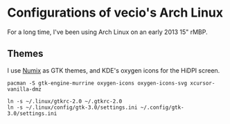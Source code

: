 Configurations of vecio's Arch Linux
====================================

For a long time, I've been using Arch Linux on an early 2013 15" rMBP.


Themes
------

I use [Numix](https://github.com/shimmerproject/Numix) as GTK themes, and KDE's oxygen icons for the HiDPI screen.

    pacman -S gtk-engine-murrine oxygen-icons oxygen-icons-svg xcursor-vanilla-dmz

    ln -s ~/.linux/gtkrc-2.0 ~/.gtkrc-2.0
    ln -s ~/.linux/config/gtk-3.0/settings.ini ~/.config/gtk-3.0/settings.ini
